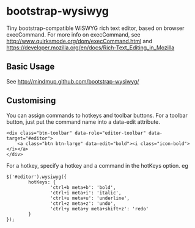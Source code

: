 bootstrap-wysiwyg
=================

Tiny bootstrap-compatible WISWYG rich text editor, based on browser execCommand. For more info on execCommand, see
http://www.quirksmode.org/dom/execCommand.html and https://developer.mozilla.org/en/docs/Rich-Text_Editing_in_Mozilla

Basic Usage
-----------

See http://mindmup.github.com/bootstrap-wysiwyg/

Customising 
-----------
You can assign commands to hotkeys and toolbar buttons. For a toolbar button, just put the command name into a data-edit attribute. 

	<div class="btn-toolbar" data-role="editor-toolbar" data-target="#editor">
	    <a class="btn btn-large" data-edit="bold"><i class="icon-bold"></i></a>
	</div>

For a hotkey, specify a hotkey and a command in the hotKeys option. eg

	$('#editor').wysiwyg({
			hotKeys: {
					'ctrl+b meta+b': 'bold',
					'ctrl+i meta+i': 'italic',
					'ctrl+u meta+u': 'underline',
					'ctrl+z meta+z': 'undo',
					'ctrl+y meta+y meta+shift+z': 'redo'
	        }
	});


